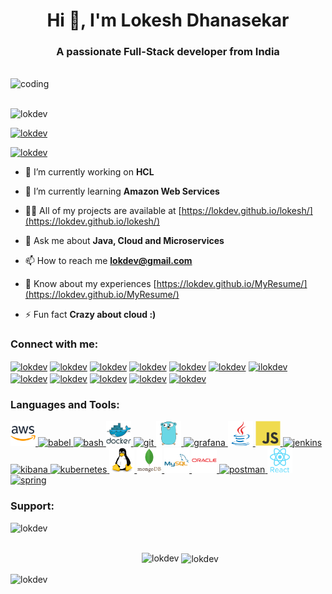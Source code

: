 <h1 align="center">Hi 👋, I'm Lokesh Dhanasekar</h1>
<h3 align="center">A passionate Full-Stack developer from India</h3>
<br>
<img align="left" alt="coding" width="400" src="[https://cdn.dribbble.com/users/1876781/screenshots/6169542/web_character.gif](https://miro.medium.com/max/1360/0*7Q3yvSIv_t0ioJ-Z.gif)">
<br>
<br>
<p align="left"> <img src="https://komarev.com/ghpvc/?username=lokdev&label=Profile%20views&color=0e75b6&style=flat" alt="lokdev" /> </p>

<p align="left"> <a href="https://github.com/ryo-ma/github-profile-trophy"><img src="https://github-profile-trophy.vercel.app/?username=lokdev" alt="lokdev" /></a> </p>

<p align="left"> <a href="https://twitter.com/lokdev" target="blank"><img src="https://img.shields.io/twitter/follow/lokdev?logo=twitter&style=for-the-badge" alt="lokdev" /></a> </p>

- 🔭 I’m currently working on **HCL**

- 🌱 I’m currently learning **Amazon Web Services**

- 👨‍💻 All of my projects are available at [https://lokdev.github.io/lokesh/](https://lokdev.github.io/lokesh/)

- 💬 Ask me about **Java, Cloud and Microservices**

- 📫 How to reach me **lokdev@gmail.com**

- 📄 Know about my experiences [https://lokdev.github.io/MyResume/](https://lokdev.github.io/MyResume/)

- ⚡ Fun fact **Crazy about cloud :)**

<h3 align="left">Connect with me:</h3>
<p align="left">
<a href="https://codepen.io/lokdev" target="blank"><img align="center" src="https://raw.githubusercontent.com/rahuldkjain/github-profile-readme-generator/master/src/images/icons/Social/codepen.svg" alt="lokdev" height="30" width="40" /></a>
<a href="https://twitter.com/lokdev" target="blank"><img align="center" src="https://raw.githubusercontent.com/rahuldkjain/github-profile-readme-generator/master/src/images/icons/Social/twitter.svg" alt="lokdev" height="30" width="40" /></a>
<a href="https://linkedin.com/in/lokdev" target="blank"><img align="center" src="https://raw.githubusercontent.com/rahuldkjain/github-profile-readme-generator/master/src/images/icons/Social/linked-in-alt.svg" alt="lokdev" height="30" width="40" /></a>
<a href="https://stackoverflow.com/users/lokdev" target="blank"><img align="center" src="https://raw.githubusercontent.com/rahuldkjain/github-profile-readme-generator/master/src/images/icons/Social/stack-overflow.svg" alt="lokdev" height="30" width="40" /></a>
<a href="https://codesandbox.com/lokdev" target="blank"><img align="center" src="https://raw.githubusercontent.com/rahuldkjain/github-profile-readme-generator/master/src/images/icons/Social/codesandbox.svg" alt="lokdev" height="30" width="40" /></a>
<a href="https://fb.com/lokdev" target="blank"><img align="center" src="https://raw.githubusercontent.com/rahuldkjain/github-profile-readme-generator/master/src/images/icons/Social/facebook.svg" alt="lokdev" height="30" width="40" /></a>
<a href="https://instagram.com/ilokdev" target="blank"><img align="center" src="https://raw.githubusercontent.com/rahuldkjain/github-profile-readme-generator/master/src/images/icons/Social/instagram.svg" alt="ilokdev" height="30" width="40" /></a>
<a href="https://medium.com/lokdev" target="blank"><img align="center" src="https://raw.githubusercontent.com/rahuldkjain/github-profile-readme-generator/master/src/images/icons/Social/medium.svg" alt="lokdev" height="30" width="40" /></a>
<a href="https://www.youtube.com/c/lokdev" target="blank"><img align="center" src="https://raw.githubusercontent.com/rahuldkjain/github-profile-readme-generator/master/src/images/icons/Social/youtube.svg" alt="lokdev" height="30" width="40" /></a>
<a href="https://www.codechef.com/users/lokdev" target="blank"><img align="center" src="https://cdn.jsdelivr.net/npm/simple-icons@3.1.0/icons/codechef.svg" alt="lokdev" height="30" width="40" /></a>
<a href="https://www.hackerrank.com/lokdev" target="blank"><img align="center" src="https://raw.githubusercontent.com/rahuldkjain/github-profile-readme-generator/master/src/images/icons/Social/hackerrank.svg" alt="lokdev" height="30" width="40" /></a>
<a href="https://www.leetcode.com/lokdev" target="blank"><img align="center" src="https://raw.githubusercontent.com/rahuldkjain/github-profile-readme-generator/master/src/images/icons/Social/leet-code.svg" alt="lokdev" height="30" width="40" /></a>
</p>

<h3 align="left">Languages and Tools:</h3>
<p align="left"> <a href="https://aws.amazon.com" target="_blank" rel="noreferrer"> <img src="https://raw.githubusercontent.com/devicons/devicon/master/icons/amazonwebservices/amazonwebservices-original-wordmark.svg" alt="aws" width="40" height="40"/> </a> <a href="https://babeljs.io/" target="_blank" rel="noreferrer"> <img src="https://www.vectorlogo.zone/logos/babeljs/babeljs-icon.svg" alt="babel" width="40" height="40"/> </a> <a href="https://www.gnu.org/software/bash/" target="_blank" rel="noreferrer"> <img src="https://www.vectorlogo.zone/logos/gnu_bash/gnu_bash-icon.svg" alt="bash" width="40" height="40"/> </a> <a href="https://www.docker.com/" target="_blank" rel="noreferrer"> <img src="https://raw.githubusercontent.com/devicons/devicon/master/icons/docker/docker-original-wordmark.svg" alt="docker" width="40" height="40"/> </a> <a href="https://git-scm.com/" target="_blank" rel="noreferrer"> <img src="https://www.vectorlogo.zone/logos/git-scm/git-scm-icon.svg" alt="git" width="40" height="40"/> </a> <a href="https://golang.org" target="_blank" rel="noreferrer"> <img src="https://raw.githubusercontent.com/devicons/devicon/master/icons/go/go-original.svg" alt="go" width="40" height="40"/> </a> <a href="https://grafana.com" target="_blank" rel="noreferrer"> <img src="https://www.vectorlogo.zone/logos/grafana/grafana-icon.svg" alt="grafana" width="40" height="40"/> </a> <a href="https://www.java.com" target="_blank" rel="noreferrer"> <img src="https://raw.githubusercontent.com/devicons/devicon/master/icons/java/java-original.svg" alt="java" width="40" height="40"/> </a> <a href="https://developer.mozilla.org/en-US/docs/Web/JavaScript" target="_blank" rel="noreferrer"> <img src="https://raw.githubusercontent.com/devicons/devicon/master/icons/javascript/javascript-original.svg" alt="javascript" width="40" height="40"/> </a> <a href="https://www.jenkins.io" target="_blank" rel="noreferrer"> <img src="https://www.vectorlogo.zone/logos/jenkins/jenkins-icon.svg" alt="jenkins" width="40" height="40"/> </a> <a href="https://www.elastic.co/kibana" target="_blank" rel="noreferrer"> <img src="https://www.vectorlogo.zone/logos/elasticco_kibana/elasticco_kibana-icon.svg" alt="kibana" width="40" height="40"/> </a> <a href="https://kubernetes.io" target="_blank" rel="noreferrer"> <img src="https://www.vectorlogo.zone/logos/kubernetes/kubernetes-icon.svg" alt="kubernetes" width="40" height="40"/> </a> <a href="https://www.linux.org/" target="_blank" rel="noreferrer"> <img src="https://raw.githubusercontent.com/devicons/devicon/master/icons/linux/linux-original.svg" alt="linux" width="40" height="40"/> </a> <a href="https://www.mongodb.com/" target="_blank" rel="noreferrer"> <img src="https://raw.githubusercontent.com/devicons/devicon/master/icons/mongodb/mongodb-original-wordmark.svg" alt="mongodb" width="40" height="40"/> </a> <a href="https://www.mysql.com/" target="_blank" rel="noreferrer"> <img src="https://raw.githubusercontent.com/devicons/devicon/master/icons/mysql/mysql-original-wordmark.svg" alt="mysql" width="40" height="40"/> </a> <a href="https://www.oracle.com/" target="_blank" rel="noreferrer"> <img src="https://raw.githubusercontent.com/devicons/devicon/master/icons/oracle/oracle-original.svg" alt="oracle" width="40" height="40"/> </a> <a href="https://postman.com" target="_blank" rel="noreferrer"> <img src="https://www.vectorlogo.zone/logos/getpostman/getpostman-icon.svg" alt="postman" width="40" height="40"/> </a> <a href="https://reactjs.org/" target="_blank" rel="noreferrer"> <img src="https://raw.githubusercontent.com/devicons/devicon/master/icons/react/react-original-wordmark.svg" alt="react" width="40" height="40"/> </a> <a href="https://spring.io/" target="_blank" rel="noreferrer"> <img src="https://www.vectorlogo.zone/logos/springio/springio-icon.svg" alt="spring" width="40" height="40"/> </a> </p>

<h3 align="left">Support:</h3>
<p><a href="https://www.buymeacoffee.com/lokdev"> <img align="left" src="https://cdn.buymeacoffee.com/buttons/v2/default-yellow.png" height="50" width="210" alt="lokdev" /></a></p><br><br>

<p><img align="left" src="https://github-readme-stats.vercel.app/api/top-langs?username=lokdev&show_icons=true&locale=en&layout=compact" alt="lokdev" /></p>

<p>&nbsp;<img align="center" src="https://github-readme-stats.vercel.app/api?username=lokdev&show_icons=true&locale=en" alt="lokdev" /></p>

<p><img align="center" src="https://github-readme-streak-stats.herokuapp.com/?user=lokdev&" alt="lokdev" /></p>
